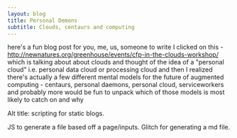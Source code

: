 ```yaml
---
layout: blog
title: Personal Demons
subtitle: Clouds, centaurs and computing
---
```


here's a fun blog post for you, me, us, someone to write
I clicked on this - http://newnatures.org/greenhouse/events/cfp-in-the-clouds-workshop/ which is talking about about clouds
and thought of the idea of a "personal cloud" 
i.e. personal data cloud
or processing cloud
and then I realized there's actually a few different mental models for the future of augmented computing - centaurs, personal daemons, personal cloud, serviceworkers and probably more
would be fun to unpack which of those models is most likely to catch on and why

Alt title: scripting for static blogs.

JS to generate a file based off a page/inputs. Glitch for generating a md file.